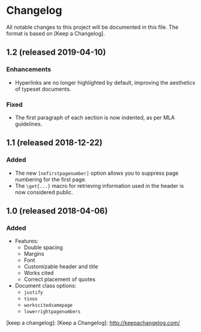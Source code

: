 # Changelog

All notable changes to this project will be documented in this file.
The format is based on [Keep a Changelog].

## 1.2 (released 2019-04-10)
### Enhancements
* Hyperlinks are no longer highlighted by default, improving the
  aesthetics of typeset documents.

### Fixed
* The first paragraph of each section is now indented, as per MLA
  guidelines.

## 1.1 (released 2018-12-22)
### Added
* The new `[nofirstpagenumber]` option allows you to suppress page
  numbering for the first page.
* The `\get{...}` macro for retrieving information used in the header
  is now considered public.

## 1.0 (released 2018-04-06)
### Added
* Features:
  * Double spacing
  * Margins
  * Font
  * Customizable header and title
  * Works cited
  * Correct placement of quotes
* Document class options:
  * `justify`
  * `tinos`
  * `workscitedsamepage`
  * `lowerrightpagenumbers`

[keep a changelog]: [Keep a Changelog]: http://keepachangelog.com/
